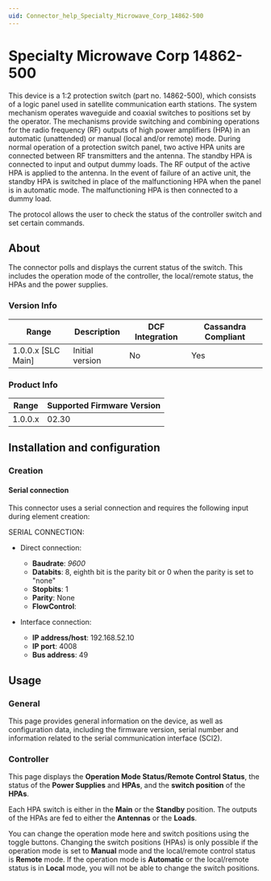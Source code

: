 ```yaml
---
uid: Connector_help_Specialty_Microwave_Corp_14862-500
---
```


# Specialty Microwave Corp 14862-500

This device is a 1:2 protection switch (part no. 14862-500), which consists of a logic panel used in satellite communication earth stations. The system mechanism operates waveguide and coaxial switches to positions set by the operator. The mechanisms provide switching and combining operations for the radio frequency (RF) outputs of high power amplifiers (HPA) in an automatic (unattended) or manual (local and/or remote) mode. During normal operation of a protection switch panel, two active HPA units are connected between RF transmitters and the antenna. The standby HPA is connected to input and output dummy loads. The RF output of the active HPA is applied to the antenna. In the event of failure of an active unit, the standby HPA is switched in place of the malfunctioning HPA when the panel is in automatic mode. The malfunctioning HPA is then connected to a dummy load.

The protocol allows the user to check the status of the controller switch and set certain commands.

## About

The connector polls and displays the current status of the switch. This includes the operation mode of the controller, the local/remote status, the HPAs and the power supplies.

### Version Info

| Range | Description | DCF Integration | Cassandra Compliant |
|----------------------|-----------------|---------------------|-------------------------|
| 1.0.0.x [SLC Main]   | Initial version | No                  | Yes                     |

### Product Info

| Range | Supported Firmware Version |
|------------------|-----------------------------|
| 1.0.0.x          | 02.30                       |

## Installation and configuration

### Creation

#### Serial connection

This connector uses a serial connection and requires the following input during element creation:

SERIAL CONNECTION:

- Direct connection:

  - **Baudrate**: *9600*
  - **Databits**: 8, eighth bit is the parity bit or 0 when the parity is set to "none"
  - **Stopbits**: 1
  - **Parity**: None
  - **FlowControl**:

- Interface connection:

  - **IP address/host**: 192.168.52.10
  - **IP port**: 4008
  - **Bus address**: 49

## Usage

### General

This page provides general information on the device, as well as configuration data, including the firmware version, serial number and information related to the serial communication interface (SCI2).

### Controller

This page displays the **Operation Mode Status/Remote Control Status**, the status of the **Power Supplies** and **HPAs**, and the **switch position** of the **HPAs**.

Each HPA switch is either in the **Main** or the **Standby** position. The outputs of the HPAs are fed to either the **Antennas** or the **Loads**.

You can change the operation mode here and switch positions using the toggle buttons. Changing the switch positions (HPAs) is only possible if the operation mode is set to **Manual** mode and the local/remote control status is **Remote** mode. If the operation mode is **Automatic** or the local/remote status is in **Local** mode, you will not be able to change the switch positions.
